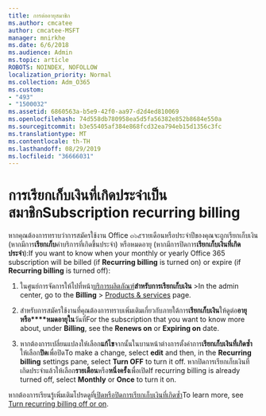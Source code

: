 ```yaml
---
title: การต่ออายุสมาชิก
ms.author: cmcatee
author: cmcatee-MSFT
manager: mnirkhe
ms.date: 6/6/2018
ms.audience: Admin
ms.topic: article
ROBOTS: NOINDEX, NOFOLLOW
localization_priority: Normal
ms.collection: Adm_O365
ms.custom:
- "493"
- "1500032"
ms.assetid: 6860563a-b5e9-42f0-aa97-d2d4ed810069
ms.openlocfilehash: 74d558db780958ea5d5fa56382e852b8684e550a
ms.sourcegitcommit: b3e55405af384e868fcd32ea794eb15d1356c3fc
ms.translationtype: MT
ms.contentlocale: th-TH
ms.lasthandoff: 08/29/2019
ms.locfileid: "36666031"
---
```

# <a name="subscription-recurring-billing"></a><span data-ttu-id="0583f-102">การเรียกเก็บเงินที่เกิดประจำเป็นสมาชิก</span><span class="sxs-lookup"><span data-stu-id="0583f-102">Subscription recurring billing</span></span>

<span data-ttu-id="0583f-103">หากคุณต้องการทราบว่าการสมัครใช้งาน Office ๓๖๕รายเดือนหรือประจำปีของคุณจะถูกเรียกเก็บเงิน (หากมีการ**เรียกเก็บ**ค่าบริการที่เกิดขึ้นประจำ) หรือหมดอายุ (หากมีการปิดการ**เรียกเก็บเงินที่เกิดประจำ**):</span><span class="sxs-lookup"><span data-stu-id="0583f-103">If you want to know when your monthly or yearly Office 365 subscription will be billed (if **Recurring billing** is turned on) or expire (if **Recurring billing** is turned off):</span></span>
  
1. <span data-ttu-id="0583f-104">ในศูนย์การจัดการให้ไปที่หน้า[บริการผลิตภัณฑ์](https://go.microsoft.com/fwlink/p/?linkid=842054)**สำหรับการเรียกเก็บเงิน** \></span><span class="sxs-lookup"><span data-stu-id="0583f-104">In the admin center, go to the **Billing** \> [Products & services](https://go.microsoft.com/fwlink/p/?linkid=842054) page.</span></span>

2. <span data-ttu-id="0583f-105">สำหรับการสมัครใช้งานที่คุณต้องการทราบเพิ่มเติมเกี่ยวกับภายใต้การ**เรียกเก็บเงิน**ให้ดูต่อ**อายุหรือ\*\*\*\*หมดอายุใน**วันที่</span><span class="sxs-lookup"><span data-stu-id="0583f-105">For the subscription that you want to know more about, under **Billing**, see the **Renews on** or **Expiring on** date.</span></span>

4. <span data-ttu-id="0583f-106">หากต้องการเปลี่ยนแปลงให้เลือก**แก้ไข**จากนั้นในบานหน้าต่างการตั้งค่าการ**เรียกเก็บเงินที่เกิดซ้ำ**ให้เลือก**ปิด**เพื่อปิด</span><span class="sxs-lookup"><span data-stu-id="0583f-106">To make a change, select **edit** and then, in the **Recurring billing** settings pane, select **Turn OFF** to turn it off.</span></span> <span data-ttu-id="0583f-107">หากปิดการเรียกเก็บเงินที่เกิดประจำแล้วให้เลือก**รายเดือน**หรือ**หนึ่งครั้ง**เพื่อเปิด</span><span class="sxs-lookup"><span data-stu-id="0583f-107">If recurring billing is already turned off, select **Monthly** or **Once** to turn it on.</span></span>

<span data-ttu-id="0583f-108">หากต้องการเรียนรู้เพิ่มเติมโปรดดูที่[เปิดหรือปิดการเรียกเก็บเงินที่เกิดซ้ำ](https://docs.microsoft.com/office365/admin/subscriptions-and-billing/renew-your-subscription)</span><span class="sxs-lookup"><span data-stu-id="0583f-108">To learn more, see [Turn recurring billing off or on](https://docs.microsoft.com/office365/admin/subscriptions-and-billing/renew-your-subscription).</span></span>